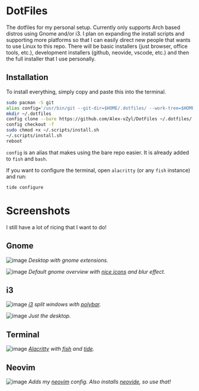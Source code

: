 # DotFiles

The dotfiles for my personal setup.  Currently only supports Arch based distros using Gnome and/or i3.  I plan on expanding the install scripts and supporting more platforms so that I can easily direct new people that wants to use Linux to this repo.  There will be basic installers (just browser, office tools, etc.), development installers (github, neovide, vscode, etc.) and then the full installer that I use personally.

## Installation

To install everything, simply copy and paste this into the terminal.

```bash
sudo pacman -S git
alias config='/usr/bin/git --git-dir=$HOME/.dotfiles/ --work-tree=$HOME'
mkdir ~/.dotfiles
config clone --bare https://github.com/Alex-vZyl/DotFiles ~/.dotfiles/
config checkout -f
sudo chmod +x ~/.scripts/install.sh
~/.scripts/install.sh
reboot
```

`config` is an alias that makes using the bare repo easier.  It is already added to `fish` and `bash`.

If you want to configure the terminal, open `alacritty` (or any `fish` instance) and run:

```fish
tide configure
```

# Screenshots

I still have a lot of ricing that I want to do!

## Gnome

![image](https://user-images.githubusercontent.com/81622310/181455188-7a945390-8758-4bcf-8d50-ebf0683b19f6.png)
*Desktop with gnome extensions.*

![image](https://user-images.githubusercontent.com/81622310/181458526-bda18060-eaa5-4119-a90f-eb8f80d81431.png)
*Default gnome overview with [nice icons](https://github.com/PapirusDevelopmentTeam/papirus-icon-theme) and blur effect.*

## i3

![image](https://user-images.githubusercontent.com/81622310/182259303-18c68a39-02b4-420a-8522-95f8dfdb1624.png)
*[i3](https://github.com/i3/i3) split windows with [polybar](https://github.com/polybar/polybar).*

![image](https://user-images.githubusercontent.com/81622310/182259199-36a333a9-6775-4e9c-a353-ea1cf77a9f72.png)
*Just the desktop.*

## Terminal

![image](https://user-images.githubusercontent.com/81622310/182230693-461cca7f-572d-4010-b5c6-72dbeaa3690c.png)
*[Alacritty](https://github.com/alacritty/alacritty) with [fish](https://github.com/fish-shell/fish-shell) and [tide](https://github.com/IlanCosman/tide).*

## Neovim

![image](https://user-images.githubusercontent.com/81622310/182230490-e73244f4-bfb7-4612-bc03-36eec132bd01.png)
*Adds my [neovim](https://github.com/neovim/neovim) config.  Also installs [neovide](https://github.com/neovide/neovide), so use that!*
